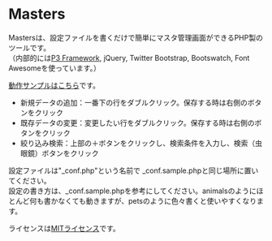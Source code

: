 Masters
=======

Mastersは、設定ファイルを書くだけで簡単にマスタ管理画面ができるPHP製のツールです。  
（内部的には[P3 Framework](http://code.google.com/p/p3-framework/), jQuery, Twitter Bootstrap, Bootswatch, Font Awesomeを使っています。）

[動作サンプルはこちら](http://0-oo.net/masters/)です。
* 新規データの追加：一番下の行をダブルクリック。保存する時は右側のボタンをクリック
* 既存データの変更：変更したい行をダブルクリック。保存する時は右側のボタンをクリック
* 絞り込み検索：上部の＋ボタンをクリックし、検索条件を入力し、検索（虫眼鏡）ボタンをクリック

設定ファイルは"_conf.php"という名前で _conf.sample.phpと同じ場所に置いてください。  
設定の書き方は、_conf.sample.phpを参考にしてください。animalsのようにほとんど何も書かなくても動きますが、petsのように色々書くと使いやすくなります。

ライセンスは[MITライセンス](http://0-oo.net/pryn/MIT_license.txt)です。
